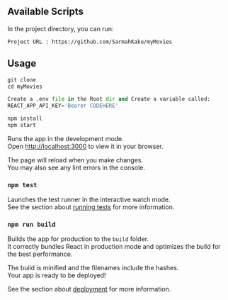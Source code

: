 ## Available Scripts

In the project directory, you can run:

`Project URL : https://github.com/SarmahKaku/myMovies`
## Usage

```python
git clone 
cd myMovies

Create a .env file in the Root dir and Create a variable called:
REACT_APP_API_KEY='Bearer CODEHERE'

npm install 
npm start
```



Runs the app in the development mode.\
Open [http://localhost:3000](http://localhost:3000) to view it in your browser.

The page will reload when you make changes.\
You may also see any lint errors in the console.

### `npm test`

Launches the test runner in the interactive watch mode.\
See the section about [running tests](https://facebook.github.io/create-react-app/docs/running-tests) for more information.

### `npm run build`

Builds the app for production to the `build` folder.\
It correctly bundles React in production mode and optimizes the build for the best performance.

The build is minified and the filenames include the hashes.\
Your app is ready to be deployed!

See the section about [deployment](https://facebook.github.io/create-react-app/docs/deployment) for more information.

